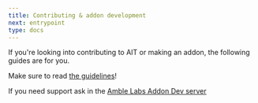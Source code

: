 ```yaml
---
title: Contributing & addon development
next: entrypoint
type: docs
---
```


If you're looking into contributing to AIT or making an addon, the following guides are for you.

Make sure to read [the guidelines](../guidelines/)!

If you need support ask in the [Amble Labs Addon Dev server](https://discord.gg/eGeBc3w6zW)
